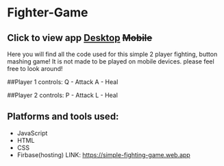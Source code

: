 # Fighter-Game
## Click to view app [Desktop]([https://whatstheweather-cf9ae.web.app/](https://simple-fighting-game.web.app/)) ~~Mobile~~
Here you will find all the code used for this simple 2 player fighting, button mashing game! It is not made to
be played on mobile devices. please feel free to look around!

##Player 1 controls:
Q - Attack
A - Heal

##Player 2 controls:
P - Attack
L - Heal

## Platforms and tools used:

- JavaScript
- HTML
- CSS
- Firbase(hosting)
  LINK: https://simple-fighting-game.web.app
